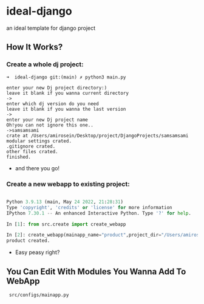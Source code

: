 # ideal-django
an ideal template for django project


## How It Works?

### Create a whole dj project:

```shell
➜  ideal-django git:(main) ✗ python3 main.py

enter your new Dj project directory:)
leave it blank if you wanna current directory
->
enter which dj version do you need
leave it blank if you wanna the last version
->
enter your new Dj project name
Oh!you can not ignore this one..
->samsamsami
crate at /Users/amirosein/Desktop/project/DjangoProjects/samsamsami
modular settings crated.
.gitignore crated.
other files crated.
finished.

```

- and there you go!

### Create a new webapp to existing project:

```python

Python 3.9.13 (main, May 24 2022, 21:28:31) 
Type 'copyright', 'credits' or 'license' for more information
IPython 7.30.1 -- An enhanced Interactive Python. Type '?' for help.

In [1]: from src.create import create_webapp

In [2]: create_webapp(mainapp_name="product",project_dir="/Users/amirosein/Desktop/project/DjangoProjects/samsamsami")
product created.


```

- Easy peasy right?


## You Can Edit With Modules You Wanna Add To WebApp

```shell
 src/configs/mainapp.py 
```
